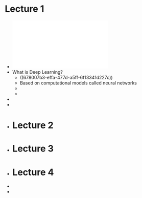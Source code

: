 # Lecture 1
- ![L1.pdf](../assets/L1_1736443730816_0.pdf)
- What is Deep Learning?
	- ((678007b3-effa-477d-a5ff-6f13341d227c))
	- Based on computational models called neural networks
	-
	-
-
-
- # Lecture 2
- # Lecture 3
- # Lecture 4
-
-